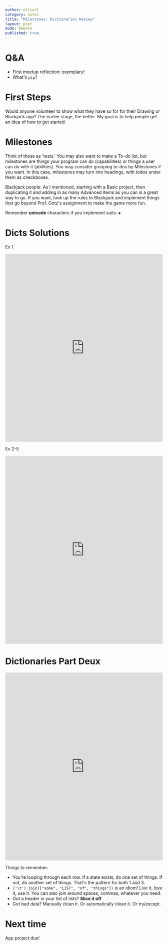 ```yaml
---
author: elliott
category: notes
title: "Milestones; Dictionaries Review"
layout: post
mode: Remote
published: true
---
```


# Q&A

- First meetup reflection: exemplary!
- What's `pip`?

# First Steps

Would anyone volunteer to show what they have so for for their Drawing or Blackjack app?  The earlier stage, the better.  My goal is to help people get an idea of how to get started.

# Milestones

Think of these as 'tests.'  You may also want to make a To-do list, but milestones are things your program can do (capabilities) or things a user can do with it (abilities).  You may consider grouping to-dos by Milestones if you want.  In this case, milestones may turn into headings, with todos under them as checkboxes.

Blackjack people: As I mentioned, starting with a Basic project, then duplicating it and adding in as many Advanced items as you can is a great way to go.  If you want, look up the rules to Blackjack and implement things that go beyond Prof. Gotz's assignment to make the game more fun.

Remember **unicode** characters if you implement suits: ♠

# Dicts Solutions


Ex 1

<iframe src="https://trinket.io/embed/python3/6836f5a01e" width="100%" height="600" frameborder="0" marginwidth="0" marginheight="0" allowfullscreen></iframe>

Ex 2-5

<iframe src="https://trinket.io/embed/python3/7ab711043e" width="100%" height="600" frameborder="0" marginwidth="0" marginheight="0" allowfullscreen></iframe>


# Dictionaries Part Deux

<iframe src="https://trinket.io/embed/python3/7a57cec4a5" width="100%" height="600" frameborder="0" marginwidth="0" marginheight="0" allowfullscreen></iframe>

Things to remember:

- You're looping through each row.  If a state exists, do one set of things.  If not, do another set of things.  That's the pattern for both 1 and 3.
- `('\t').join(["some", "LIST", "of", "things"])` is an idiom!  Live it, love it, use it.  You can also join around spaces, commas, whatever you need.
- Got a header in your list of lists? **Slice it off**
- Got bad data?  Manually clean it.  Or automatically clean it.  Or try/except.

# Next time

App project due!